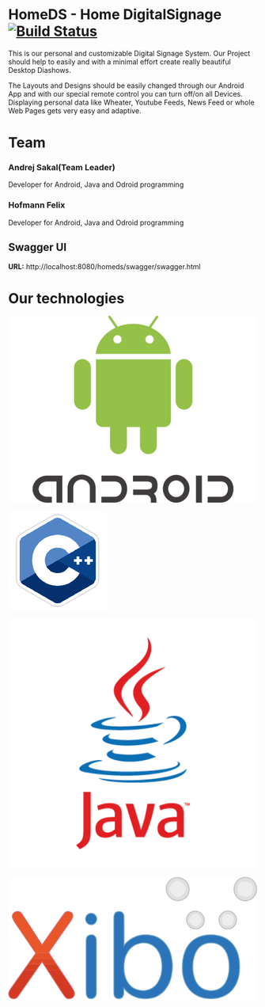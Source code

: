 # HomeDS - Home DigitalSignage [![Build Status](http://vm59.htl-leonding.ac.at:9090/job/HomeDsSystems_Backend/badge/icon)](http://vm59.htl-leonding.ac.at:9090/job/HomeDsSystems_Backend/)

This is our personal and customizable Digital Signage System. Our Project should help to easily and with a minimal effort create really beautiful Desktop Diashows.

The Layouts and Designs should be easily changed through our Android App and with our special remote control you can turn off/on all Devices. Displaying personal data like Wheater, Youtube Feeds, News Feed or whole Web Pages gets very easy and adaptive.

# Team

### Andrej Sakal(Team Leader)
Developer for Android, Java and Odroid programming

### Hofmann Felix
Developer for Android, Java and Odroid programming

## Swagger UI
**URL:** http://localhost:8080/homeds/swagger/swagger.html


# Our technologies

![android](./Pictures/android.jpg)

![cpp](./Pictures/cpp.png)

![java](./Pictures/java.webp)

![xibo](./Pictures/xibo.svg)



